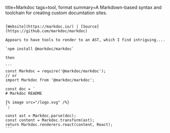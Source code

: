title=Markdoc
tags=tool, format
summary=A Markdown-based syntax and toolchain for creating custom documtation sites.
~~~~~~

[Website](https://markdoc.io/) | [Source](https://github.com/markdoc/markdoc)

Appears to have tools to render to an AST, which I find intriguing....

`npm install @markdoc/markdoc`

then

```
const Markdoc = require('@markdoc/markdoc');
// or
import Markdoc from '@markdoc/markdoc';

const doc = `
# Markdoc README

{% image src="/logo.svg" /%}
`;

const ast = Markdoc.parse(doc);
const content = Markdoc.transform(ast);
return Markdoc.renderers.react(content, React);
```

